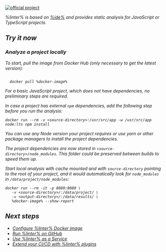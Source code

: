[//]: # (title: Qodana for JS)

[![official project](https://jb.gg/badges/official-flat-square.svg)](https://confluence.jetbrains.com/display/ALL/JetBrains+on+GitHub)

<note>
    <p>
<include src="lib_qd.xml" include-id="eap-warning">
<var name="product" value="Qodana JS"/>
</include>
</p>
</note>

<var name="linter" value="Qodana for JS"/>

<var name="linter" value="Qodana JS"/>
<var name="ide" value="WebStorm"/>

%linter% is based on [%ide%](https://www.jetbrains.com/webstorm/) and provides static analysis for JavaScript or TypeScript projects.

## Try it now

### Analyze a project locally

To start, pull the image from Docker Hub (only necessary to get the latest version):

<var name="docker-image" value="jetbrains/qodana-js"/>

<code style="block" lang="shell">
  docker pull %docker-image%
</code>

For a basic JavaScript project, which does not have dependencies, no preliminary steps are required.


In case a project has external `npm` dependencies, add the following step before you run the analysis:

   ```shell
  docker run --rm -v <source-directory>:/usr/src/app -w /usr/src/app node:lts npm install
   ```

You can use any Node version your project requires or use yarn or other package managers to install the project dependencies.

The project dependencies are now stored in `<source-directory>/node_modules`. This folder could be preserved between builds to speed them up. 

Start local analysis with cache mounted and with `source-directory` pointing to the root of your project, and it would automatically look for `node_modules` in `/data/project/node_modules`:

   ```shell
   docker run --rm -it -p 8080:8080 \
      -v <source-directory>/:/data/project/ \
      -v <output-directory>/:/data/results/ \
      %docker-image% --show-report
   ```

<p>
<include src="lib_qd.xml" include-id="show-report-command-explanation"/>
</p>

## Next steps

- <a href="qodana-js-docker-techs.xml">Configure %linter% Docker image</a>
- <a href="qodana-github-action.md">Run %linter% on GitHub</a>
- <a href="service.md">Use %linter% as a Service</a>
- <a href="ci.md">Extend your CI/CD with %linter% plugins</a>
